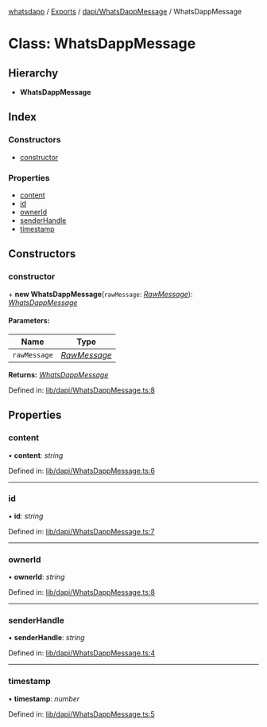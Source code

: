 [whatsdapp](../README.md) / [Exports](../modules.md) / [dapi/WhatsDappMessage](../modules/dapi_whatsdappmessage.md) / WhatsDappMessage

# Class: WhatsDappMessage

## Hierarchy

* **WhatsDappMessage**

## Index

### Constructors

* [constructor](dapi_whatsdappmessage.whatsdappmessage.md#constructor)

### Properties

* [content](dapi_whatsdappmessage.whatsdappmessage.md#content)
* [id](dapi_whatsdappmessage.whatsdappmessage.md#id)
* [ownerId](dapi_whatsdappmessage.whatsdappmessage.md#ownerid)
* [senderHandle](dapi_whatsdappmessage.whatsdappmessage.md#senderhandle)
* [timestamp](dapi_whatsdappmessage.whatsdappmessage.md#timestamp)

## Constructors

### constructor

\+ **new WhatsDappMessage**(`rawMessage`: [*RawMessage*](../modules/whatsdapp.md#rawmessage)): [*WhatsDappMessage*](dapi_whatsdappmessage.whatsdappmessage.md)

#### Parameters:

Name | Type |
------ | ------ |
`rawMessage` | [*RawMessage*](../modules/whatsdapp.md#rawmessage) |

**Returns:** [*WhatsDappMessage*](dapi_whatsdappmessage.whatsdappmessage.md)

Defined in: [lib/dapi/WhatsDappMessage.ts:8](https://github.com/realKidDouglas/whatsdapp-lib/blob/5db9bb0/lib/dapi/WhatsDappMessage.ts#L8)

## Properties

### content

• **content**: *string*

Defined in: [lib/dapi/WhatsDappMessage.ts:6](https://github.com/realKidDouglas/whatsdapp-lib/blob/5db9bb0/lib/dapi/WhatsDappMessage.ts#L6)

___

### id

• **id**: *string*

Defined in: [lib/dapi/WhatsDappMessage.ts:7](https://github.com/realKidDouglas/whatsdapp-lib/blob/5db9bb0/lib/dapi/WhatsDappMessage.ts#L7)

___

### ownerId

• **ownerId**: *string*

Defined in: [lib/dapi/WhatsDappMessage.ts:8](https://github.com/realKidDouglas/whatsdapp-lib/blob/5db9bb0/lib/dapi/WhatsDappMessage.ts#L8)

___

### senderHandle

• **senderHandle**: *string*

Defined in: [lib/dapi/WhatsDappMessage.ts:4](https://github.com/realKidDouglas/whatsdapp-lib/blob/5db9bb0/lib/dapi/WhatsDappMessage.ts#L4)

___

### timestamp

• **timestamp**: *number*

Defined in: [lib/dapi/WhatsDappMessage.ts:5](https://github.com/realKidDouglas/whatsdapp-lib/blob/5db9bb0/lib/dapi/WhatsDappMessage.ts#L5)
